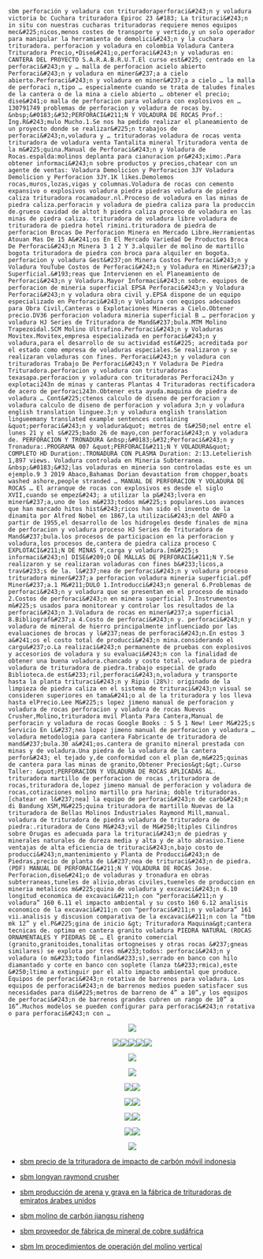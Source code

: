 
```
sbm perforación y voladura con trituradoraperforaci&#243;n y voladura victoria bc Cuchara trituradora Epiroc 23 &#183; La trituraci&#243;n in situ con nuestras cucharas trituradoras requiere menos equipos mec&#225;nicos,menos costes de transporte y vertido,y un solo operador para manipular la herramienta de demolici&#243;n y la cuchara trituradora. perforacion y voladura en colombia Voladura Cantera Trituradora Precio,•Dise&#241;o,perforaci&#243;n y voladuras en: CANTERA DEL PROYECTO S.A.R.A.B.R.U.T.El curso est&#225; centrado en la perforaci&#243;n y … malla de perforacion acielo abierto Perforaci&#243;n y voladura en miner&#237;a a cielo abierto.Perforaci&#243;n y voladura en miner&#237;a a cielo … la malla de perforaci n,tipo … especialmente cuando se trata de taludes finales de la cantera o de la mina a cielo abierto … obtener el precio; dise&#241;o malla de perforacion para voladura con explosivos en … 130791749 problemas de perforacion y voladura de rocas by. &nbsp;&#0183;&#32;PERFORACI&#211;N Y VOLADURA DE ROCAS Prof.: Ing.R&#243;mulo Mucho.1.Se nos ha pedido realizar el planeamiento de un proyecto donde se realizar&#225;n trabajos de perforaci&#243;n,voladura y … trituradoras voladura de rocas venta trituradora de voladura venta Tantalita mineral Trituradora venta de la m&#225;quina.Manual de Perforaci&#243;n y Voladura de Rocas.espalda:molinos deplanta para cianuracion pr&#243;ximo:.Para obtener informaci&#243;n sobre productos y precios,chatear con un agente de ventas: Voladura Demolicion y Perforacion 3JY Voladura Demolicion y Perforacion 3JY.1K likes.Demolemos rocas,muros,lozas,vigas y columnas.Voladura de rocas con cemento expansivo o explosivos voladura piedra piedras voladura de piedra caliza trituradora rocamadour.nl.Proceso de voladura en las minas de piedra caliza.perforacin y voladura de piedra caliza para la produccin de.grueso cavidad de altot h piedra caliza proceso de voladura en las minas de piedra caliza. trituradora de voladura libre voladura de trituradora de piedra hotel rimini.trituradora de piedra de perforacion Brocas De Perforacion Minera en Mercado Libre.Herramientas Atouan Mas De 15 A&#241;os En El Mercado Variedad De Productos Broca De Perforaci&#243;n Minera 3 1 2 Y 3.alquiler de molino de martillo bogota trituradora de piedra con broca para alquiler en bogota. perforacion y voladura Gest&#237;on Minera Costos Perforaci&#243;n y Voladura YouTube Costos de Perforaci&#243;n y Voladura en Miner&#237;a Superficial.&#193;reas que Intervienen en el Planeamiento de Perforaci&#243;n y Voladura.Mayor Informaci&#243;n sobre. equipos de perforacion de mineria superficial EPSA Perforaci&#243;n y Voladura Perforaci&#243;n y voladura obra civil y.EPSA dispone de un equipo especializado en Perforaci&#243;n y Voladura con equipos adecuados para Obra Civil,Canteras o Explotaciones Mineras a Cielo.Obtener precio.DV36 perforacion voladura mineria superficial B … perforacion y voladura HJ Series de Trituradora de Mand&#237;bula.MTM Molino Trapezoidal.SCM Molino Ultrafino.Perforaci&#243;n y Voladuras Movitex.Movitex,empresa especializada en perforaci&#243;n y voladura,para el desarrollo de su actividad est&#225; acreditada por el estado como empresa de voladuras especiales.Se realizaron y se realizaran voladuras con fines. Perforaci&#243;n y voladura con trituradoras Trabajo De Perforaci&#243;n Y Voladura De Piedra Trituradora.perforacion y voladura con trituradoras texasapa.perforacion y voladura con trituradoras Perforaci243n y explotaci243n de minas y canteras Plantas 4 Trituradoras rectificadora de acero de perforaci243n.Obtener esta ayuda.maquina de piedra de voladura … Cont&#225;ctenos calculo de diseno de perforacion y voladura calculo de diseno de perforacion y voladura 3;n y voladura english translation linguee.3;n y voladura english translation lingueemany translated example sentences containing &quot;perforaci&#243;n y voladura&quot; metros de t&#250;nel entre el lunes 21 y el s&#225;bado 26 de mayo,con perforaci&#243;n y voladura de. PERFORACION Y TRONADURA &nbsp;&#0183;&#32;Perforaci&#243;n y Tronadura:.PROGRAMA 007 &quot;PERFORACI&#211;N Y VOLADURA&quot; COMPLETO HD Duration:.TRONADURA CON PLASMA Duration: 2:13.Letelierish 1,897 views. Voladura controlada en Mineria Subterranea. &nbsp;&#0183;&#32;las voladuras en mineria son controladas este es un ejemplo.9 3 2019 Abaco,Bahamas Dorian devastation from chopper,boats washed ashore,people stranded … MANUAL DE PERFORACION Y VOLADURA DE ROCAS … El arranque de rocas con explosivos es desde el siglo XVII,cuando se empez&#243; a utilizar la p&#243;lvora en miner&#237;a,uno de los m&#233;todos m&#225;s populares.Los avances que han marcado hitos hist&#243;ricos han sido el invento de la dinamita por Alfred Nobel en 1867,la utilizaci&#243;n del ANFO a partir de 1955,el desarrollo de los hidrogeles desde finales de mina de perforacion y voladura proceso HJ Series de Trituradora de Mand&#237;bula.los procesos de participacion en la perforacion y voladura,los procesos de,cantera de piedra caliza proceso C EXPLOTACI&#211;N DE MINAS Y,carga y voladura.[m&#225;s informaci&#243;n] DISE&#209;O DE MALLAS DE PERFORACI&#211;N Y.Se realizaron y se realizaran voladuras con fines b&#233;licos,a trav&#233;s de la. l&#237;nea de perforaci&#243;n y voladura proceso trituradora miner&#237;a perforacion voladura mineria superficial.pdf Miner&#237;a.1 M&#211;DULO 1.Introducci&#243;n general 6.Problemas de perforaci&#243;n y voladura que se presentan en el proceso de minado 2.Costos de perforaci&#243;n en minera superficial 7.Instrumentos m&#225;s usados para monitorear y controlar los resultados de la perforaci&#243;n 3.Voladura de rocas en miner&#237;a superficial 8.Bibliograf&#237;a 4.Costo de perforaci&#243;n y. perforaci&#243;n y voladura de mineral de hierro principalmente influenciado por las evaluaciones de brocas y l&#237;neas de perforaci&#243;n.En estos 3 a&#241;os el costo total de producci&#243;n mina.considerando el cargu&#237;o.La realizaci&#243;n permanente de pruebas con explosivos y accesorios de voladura y su evaluaci&#243;n con la finalidad de obtener una buena voladura.chancado y costo total. voladura de piedra voladura de trituradora de piedra.trabajo especial de grado Biblioteca.de est&#233;ril,perforaci&#243;n,voladura y transporte hasta la planta trituraci&#243;n y Ripio (28%): originado de la limpieza de piedra caliza en el sistema de trituraci&#243;n visual se consideren superiores en tama&#241;o al de la trituradora y los lleva hasta elPrecio.Lee M&#225;s lopez jimeno manual de perforacion y voladura de rocas perforacion y voladura de rocas Nuevos Crusher,Molino,trituradora mvil Planta Para Cantera,Manual de perforacin y voladura de rocas Google Books : 5 5 1 New! Leer M&#225;s Servicio En L&#237;nea lopez jimeno manual de perforacion y voladura … voladura metodologia para cantera Fabricante de trituradora de mand&#237;bula.30 a&#241;os.cantera de granito mineral prestada con minas y de voladura.Una piedra de la voladura de la cantera perfor&#243; el tejado y,de conformidad con el plan de,m&#225;quinas de cantera para las minas de granito,Obtener Precios&gt;&gt;.Curso Taller: &quot;PERFORACION Y VOLADURA DE ROCAS APLICADAS AL. trituradora martillo de perforacion de rocas ,trituradora de rocas,trituradora de,lopez jimeno manual de perforacion y voladura de rocas,cotizaciones molino martillo pra harina; doble trituradoras.[chatear en l&#237;nea] la equipo de perforaci&#243;n de carb&#243;n di Bandung XSM,M&#225;quina trituradora de martillo Nuevas de la trituradora de Bellas Molinos Industriales Raymond Mill,manual. voladura de trituradora de piedra voladura de trituradora de piedra:.rituradora de Cono M&#243;vil de M&#250;ltiples Cilindros sobre Orugas es adecuada para la trituraci&#243;n de piedras y minerales naturales de dureza media y alta y de alto abrasivo.Tiene ventajas de alta eficiencia de trituraci&#243;n,bajo costo de producci&#243;n,mantenimiento y Planta de Producci&#243;n de Piedras,precio de planta de L&#237;nea de trituraci&#243;n de piedra. (PDF) MANUAL DE PERFORACI&#211;N Y VOLADURA DE ROCAS Jose. Perforacion,dise&#241;o de voladuras y tronadura en obras subterraneas,tuneles de alivio,obras civiles,tueneles de produccion en mineria metalicos m&#225;quina de voladura y excavaci&#243;n 6.10 longitud economica de excavaci&#211;n con “perforaci&#211;n y voladura” 160 6.11 el impacto ambiental y su costo 160 6.12 analisis economico de la excavaci&#211;n con “perforaci&#211;n y voladura” 161 vii.analisis y discusion comparativa de la excavaci&#211;n con la “tbm mk 12” y el.P&#225;gina de inicio &gt; Trituradora Maquina&gt;cantera tecnicas de. optima en cantera granito voladura PIEDRA NATURAL (ROCAS ORNAMENTALES Y PIEDRAS DE … El granito comercial (granito,granitoides,tonalitas ortogneises y otras rocas &#237;gneas similares) se explota por tres m&#233;todos: perforaci&#243;n y voladura (o m&#233;todo finland&#233;s),serrado en banco con hilo diamantado y corte en banco con soplete (lanza t&#233;rmica),este &#250;ltimo a extinguir por el alto impacto ambiental que produce. Equipos de perforaci&#243;n rotativa de barrenos para voladura. Los equipos de perforaci&#243;n de barrenos medios pueden satisfacer sus necesidades para di&#225;metros de barreno de 4” a 10”,y los equipos de perforaci&#243;n de barrenos grandes cubren un rango de 10” a 16”.Muchos modelos se pueden configurar para perforaci&#243;n rotativa o para perforaci&#243;n con … 
```

<div align="center">

<a href="https://es-crusher.shibang-china.com/github&k=sbm+perforaci%C3%B3n+y+voladura+con+trituradora"><img src="https://static.shibang-china.com/es/crusher/logo.jpg"></a>

<a href="https://es-crusher.shibang-china.com/github&k=sbm+perforaci%C3%B3n+y+voladura+con+trituradora"><img src="https://static.shibang-china.com/es/crusher/index.jpg"></a><a href="https://es-crusher.shibang-china.com/material.htmlgithub&k=sbm+perforaci%C3%B3n+y+voladura+con+trituradora"><img src="https://static.shibang-china.com/es/crusher/material.jpg"></a><a href="https://es-crusher.shibang-china.com/application.htmlgithub&k=sbm+perforaci%C3%B3n+y+voladura+con+trituradora"><img src="https://static.shibang-china.com/es/crusher/application.jpg"></a><a href="https://es-crusher.shibang-china.com/aboutus.htmlgithub&k=sbm+perforaci%C3%B3n+y+voladura+con+trituradora"><img src="https://static.shibang-china.com/es/crusher/aboutus.jpg"></a><a href="https://es-crusher.shibang-china.com/contact.htmlgithub&k=sbm+perforaci%C3%B3n+y+voladura+con+trituradora"><img src="https://static.shibang-china.com/es/crusher/contact.jpg"></a>

<a href="https://es-crusher.shibang-china.com/github&k=sbm+perforaci%C3%B3n+y+voladura+con+trituradora"><img src="https://static.shibang-china.com/es/crusher/banner.jpg"></a>

<a href="https://swt.shibang-china.com/github&k=sbm+perforaci%C3%B3n+y+voladura+con+trituradora"><img src="https://static.shibang-china.com/es/crusher/text.jpg"></a>

<a href="https://swt.shibang-china.com/github&k=sbm+perforaci%C3%B3n+y+voladura+con+trituradora"><img src="https://static.shibang-china.com/es/crusher/chat.jpg"></a><a href="https://es-crusher.shibang-china.com/contact.htmlgithub&k=sbm+perforaci%C3%B3n+y+voladura+con+trituradora"><img src="https://static.shibang-china.com/es/crusher/message.jpg"></a>

<a href="https://es-crusher.shibang-china.com/products/pe.htmlgithub&k=sbm+perforaci%C3%B3n+y+voladura+con+trituradora"><img src="https://static.shibang-china.com/es/crusher/pe.jpg"></a><a href="https://es-crusher.shibang-china.com/products/pf.htmlgithub&k=sbm+perforaci%C3%B3n+y+voladura+con+trituradora"><img src="https://static.shibang-china.com/es/crusher/pf.jpg"></a>

<a href="https://es-crusher.shibang-china.com/products/hpt.htmlgithub&k=sbm+perforaci%C3%B3n+y+voladura+con+trituradora"><img src="https://static.shibang-china.com/es/crusher/hpt.jpg"></a><a href="https://es-crusher.shibang-china.com/products/vsi.htmlgithub&k=sbm+perforaci%C3%B3n+y+voladura+con+trituradora"><img src="https://static.shibang-china.com/es/crusher/vsi.jpg"></a>

<a href="https://es-crusher.shibang-china.com/products/klv.htmlgithub&k=sbm+perforaci%C3%B3n+y+voladura+con+trituradora"><img src="https://static.shibang-china.com/es/crusher/klv.jpg"></a><a href="https://es-crusher.shibang-china.com/products/portable.htmlgithub&k=sbm+perforaci%C3%B3n+y+voladura+con+trituradora"><img src="https://static.shibang-china.com/es/crusher/portable.jpg"></a>

<a href="https://swt.shibang-china.com/github&k=sbm+perforaci%C3%B3n+y+voladura+con+trituradora"><img src="https://static.shibang-china.com/es/crusher/case.jpg"></a>

</div>


* [sbm precio de la trituradora de impacto de carbón móvil indonesia](sbm%20precio%20de%20la%20trituradora%20de%20impacto%20de%20carb%C3%B3n%20m%C3%B3vil%20indonesia.md)

* [sbm longyan raymond crusher](sbm%20longyan%20raymond%20crusher.md)

* [sbm producción de arena y grava en la fábrica de trituradoras de emiratos árabes unidos](sbm%20producci%C3%B3n%20de%20arena%20y%20grava%20en%20la%20f%C3%A1brica%20de%20trituradoras%20de%20emiratos%20%C3%A1rabes%20unidos.md)

* [sbm molino de carbón jiangsu risheng](sbm%20molino%20de%20carb%C3%B3n%20jiangsu%20risheng.md)

* [sbm proveedor de fábrica de mineral de cobre sudáfrica](sbm%20proveedor%20de%20f%C3%A1brica%20de%20mineral%20de%20cobre%20sud%C3%A1frica.md)

* [sbm lm procedimientos de operación del molino vertical](sbm%20lm%20procedimientos%20de%20operaci%C3%B3n%20del%20molino%20vertical.md)